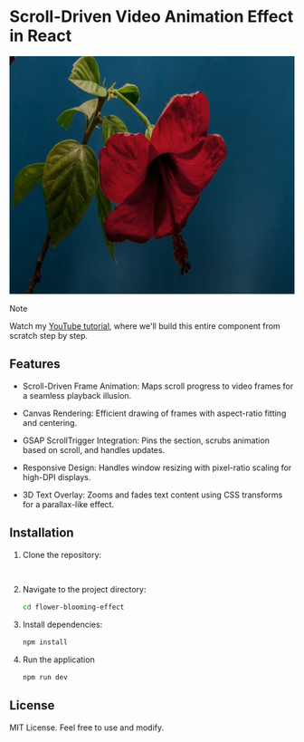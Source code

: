 # Scroll-Driven Video Animation Effect in React


<img height="420" src="public/demo-img.png?raw=true" alt="Demo Image" />

>[!note]
>Watch my [YouTube tutorial](https://www.youtube.com/watch?v=fTSixGpVfds), where we'll build this entire component from scratch step by step.

## Features

* Scroll-Driven Frame Animation: Maps scroll progress to video frames for a seamless playback illusion.

* Canvas Rendering: Efficient drawing of frames with aspect-ratio fitting and centering.

* GSAP ScrollTrigger Integration: Pins the section, scrubs animation based on scroll, and handles updates.

* Responsive Design: Handles window resizing with pixel-ratio scaling for high-DPI displays.

* 3D Text Overlay: Zooms and fades text content using CSS transforms for a parallax-like effect.

## Installation

1. Clone the repository:
   ```bash
  
   ```
2. Navigate to the project directory:
   ```bash
   cd flower-blooming-effect
   ```
3. Install dependencies:
   ```bash
   npm install
   ```
4. Run the application
   ```bash
   npm run dev
   ```

##  License
MIT License. Feel free to use and modify.
